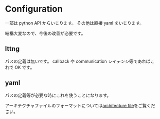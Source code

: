 # Configuration

一部は python API からいじります。
その他は直接 yaml をいじります。

結構大変なので、今後の改善が必要です。

## lttng

パスの定義は無いです。
callback や communication レイテンシ等であればこれで OK です。

## yaml

パスの定義等が必要な時にこれを使うことになります。

アーキテクチャファイルのフォーマットについては[architecture file](./architecture_file.md)をご覧ください。
